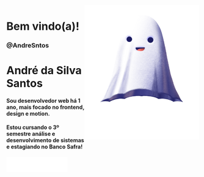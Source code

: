 
<img src="fantasma.png" width="300px" align="right" alt="fantasma">

<p>
<h1 align="left" font-size="60px"> 
 Bem vindo(a)!
 <h3 align="left"> 
@AndreSntos
</h3>
</h1>


</p>

<div>
<h1 align="left" font-size="60px"> 
 André da Silva Santos
</h1>
</div>



<h4 align="left" font-size="40px">
  Sou desenvolvedor web há 1 ano, mais focado no frontend, design e motion. 
</h4>

<h4 align="left" font-size="40px">
 Estou cursando o 3º semestre análise e desenvolvimento de sistemas e estagiando no Banco Safra! 
</h4>

<p align="left">
 
  <img src="figma.png" align="left" alt="icons">
  <img src="iconegit.png" align="left" alt="icons">
  <img src="trello.png" align="left" alt="icons">
  <a href="https://www.linkedin.com/in/andre-sntos/" alt="Linkedin">
    <img src="linkedin.png" alt="linkedin">
  </a>
</p>  

